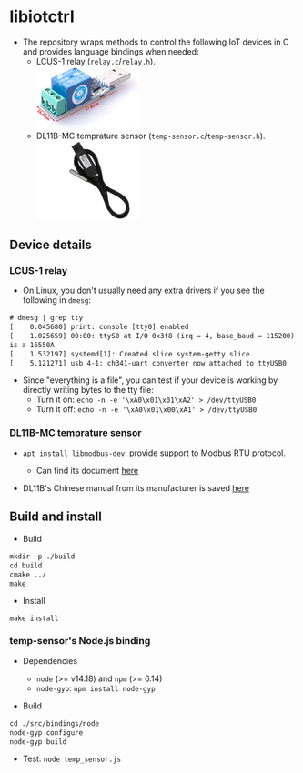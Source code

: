 # libiotctrl

* The repository wraps methods to control the following IoT devices in C and provides language bindings when 
needed:
  * LCUS-1 relay (`relay.c`/`relay.h`).
    <br />
    <img src="./assets/lcus-1_product-image.jpg" width="180" />
  * DL11B-MC temprature sensor (`temp-sensor.c`/`temp-sensor.h`).
    <br />
    <img src="./assets/dl11b-mc_product-image.jpg" width="180" />

## Device details
### LCUS-1 relay

* On Linux, you don't usually need any extra drivers if you see the following in `dmesg`:

```
# dmesg | grep tty
[    0.045680] print: console [tty0] enabled
[    1.025659] 00:00: ttyS0 at I/O 0x3f8 (irq = 4, base_baud = 115200) is a 16550A
[    1.532197] systemd[1]: Created slice system-getty.slice.
[    5.121271] usb 4-1: ch341-uart converter now attached to ttyUSB0
```

* Since "everything is a file", you can test if your device is working by directly writing bytes to the tty file: 
  * Turn it on:  `echo -n -e '\xA0\x01\x01\xA2' > /dev/ttyUSB0`
  * Turn it off: `echo -n -e '\xA0\x01\x00\xA1' > /dev/ttyUSB0`

### DL11B-MC temprature sensor

* `apt install libmodbus-dev`: provide support to Modbus RTU protocol.
  * Can find its document [here](https://libmodbus.org/)

* DL11B's Chinese manual from its manufacturer is saved [here](./assets/dl11-mc_manual.pdf)

## Build and install

* Build
```
mkdir -p ./build
cd build
cmake ../
make
```

* Install
```
make install
```

### temp-sensor's Node.js binding

* Dependencies
  * `node` (>= v14.18) and `npm` (>= 6.14)
  * `node-gyp`: `npm install node-gyp`

* Build
```
cd ./src/bindings/node
node-gyp configure
node-gyp build
```

* Test: `node temp_sensor.js`